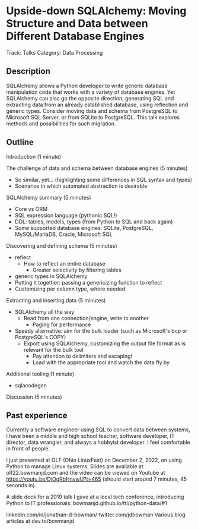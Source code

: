 # Upside-down SQLAlchemy: Moving Structure and Data between Different Database Engines 

Track: Talks
Category: Data Processing

## Description

SQLAlchemy allows a Python developer to write generic database manipulation code that works with a variety of database engines. Yet SQLAlchemy can also go the opposite direction, generating SQL and extracting data from an already established database, using reflection and generic types. Consider moving data and schema from PostgreSQL to Microsoft SQL Server, or from SQLite to PostgreSQL. This talk explores methods and possibilities for such migration. 

## Outline

Introduction (1 minute)

The challenge of data and schema between database engines (5 minutes)
* So similar, yet... (highlighting some differences in SQL syntax and types)
* Scenarios in which automated abstraction is desirable

SQLAlchemy summary (5 minutes)
* Core vs ORM
* SQL expression language (pythonic SQL!)
* DDL: tables, models, types (from Python to SQL and back again)
* Some supported database engines: SQLite, PostgreSQL, MySQL/MariaDB, Oracle, Microsoft SQL

Discovering and defining schema (5 minutes)
* reflect
  * How to reflect an entire database
	* Greater selectivity by filtering tables
* generic types in SQLAlchemy
* Putting it together: passing a genericizing function to reflect
* Customizing per column type, where needed

Extracting and inserting data (5 minutes)
* SQLAlchemy all the way
  * Read from one connection/engine, write to another
	* Paging for performance
* Speedy alternative: aim for the bulk loader (such as Microsoft's bcp or PostgreSQL's COPY)
  * Export using SQLAlchemy, customizing the output file format as is relevant for the bulk tool
	* Pay attention to delimiters and escaping!
	* Load with the appropriate tool and watch the data fly by

Additional tooling (1 minute)
* sqlacodegen

Discussion (5 minutes)

## Past experience

Currently a software engineer using SQL to convert data between systems, I have been a middle and high school teacher, software developer, IT director, data wrangler, and always a hobbyist developer. I feel comfortable in front of people.

I just presented at OLF (Ohio LinuxFest) on December 2, 2022, on using Python to manage Linux systems. Slides are available at olf22.bowmanjd.com and the video can be viewed on Youtube at https://youtu.be/DjOgRbHnvwU?t=465 (should start around 7 minutes, 45 seconds in).

A slide deck for a 2019 talk I gave at a local tech conference, introducing Python to IT professionals: bowmanjd.github.io/ttl/python-data/#1

linkedin.com/in/jonathan-d-bowman/
twitter.com/jdbowman
Various blog articles at dev.to/bowmanjd

